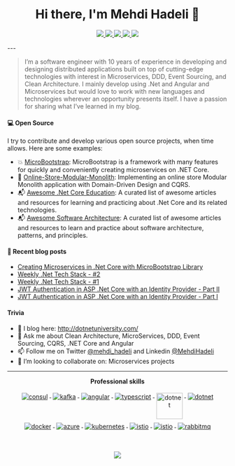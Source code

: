<h1 align="center">Hi there, I'm Mehdi Hadeli 👋</h1>

<p align="center"> 
 <a href="https://twitter.com/mehdi_hadeli" alt="mehdi hadeli's github stats">
   <img src="https://img.shields.io/badge/-@mehdi_hadeli-%231DA1F2?style=flat-square&logo=twitter&logoColor=ffffff" />
 </a>
 <a href="https://github.com/mehdihadeli" alt="mehdi hadeli's github stats">
   <img src="https://img.shields.io/badge/-@mehdihadeli-%23181717?style=flat-square&logo=github" />
 </a>
 <a href="https://www.linkedin.com/in/mehdihadeli" alt="mehdi hadeli's github stats">
   <img src="https://img.shields.io/badge/-mehdihadeli-blue?style=flat-square&logo=Linkedin&logoColor=white&link=https://www.linkedin.com/in/mehdihadeli" />
 </a>
 <a href="https://dotnetuniversity.com" alt="mehdi hadeli's blog">
   <img src="https://img.shields.io/badge/blog-dotnetuniversity.com-brightgreen?style=flat-square" />
 </a>
 <a>
   <img src="https://komarev.com/ghpvc/?username=mehdihadeli&color=ff69b4&style=flat-square" />
 </a>
</p>
---

> I’m a software engineer with 10 years of experience in developing and designing distributed applications built on top of cutting-edge technologies with interest in Microservices, DDD, Event Sourcing, and Clean Architecture. I mainly develop using .Net and Angular and Microservices but would love to work with new languages and technologies wherever an opportunity presents itself. I have a passion for sharing what I’ve learned in my blog.

#### 💻 Open Source

I try to contribute and develop various open source projects, when time allows. Here are some examples:

- 💥 [MicroBootstrap](https://github.com/mehdihadeli/MicroBootstrap): MicroBootstrap is a framework with many features for quickly and conveniently creating microservices on .NET Core.
- 🛒 [Online-Store-Modular-Monolith](https://github.com/mehdihadeli/Online-Store-Modular-Monolith): Implementing an online store Modular Monolith application with Domain-Driven Design and CQRS.
- 📬 [Awesome .Net Core Education](https://github.com/mehdihadeli/awesome-dotnet-core-education): A curated list of awesome articles and resources for learning and practicing about .Net Core and its related technologies.
- 📬 [Awesome Software Architecture](https://github.com/mehdihadeli/awesome-software-architecture): A curated list of awesome articles and resources to learn and practice about software architecture, patterns, and principles.

#### 📙 Recent blog posts
- [Creating Microservices in .Net Core with MicroBootstrap Library](https://dotnetuniversity.com/creating-microservices-in-net-core/)
- [Weekly .Net Tech Stack - #2](https://dotnetuniversity.com/weekly-dotnet-tech-stack-2/)
- [Weekly .Net Tech Stack - #1](https://dotnetuniversity.com/weekly-dotnet-tech-stack-1/)
- [JWT Authentication in ASP .Net Core with an Identity Provider - Part II](https://dotnetuniversity.com/jwt-authentication-in-net-core-part2/)
- [JWT Authentication in ASP .Net Core with an Identity Provider - Part I](https://dotnetuniversity.com/jwt-authentication-in-asp-net-core/)

#### Trivia
- 📝 I blog here: http://dotnetuniversity.com/
- 💬 Ask me about Clean Architecture, MicroServices, DDD, Event Sourcing, CQRS, .NET Core and Angular
- 📫 Follow me on Twitter [@mehdi_hadeli](https://twitter.com/mehdi_hadeli) and Linkedin [@MehdiHadeli](https://www.linkedin.com/in/mehdihadeli/)
- 👯 I’m looking to collaborate on: Microservices projects

---

<p align="center"> 
 <strong>
  Professional skills
  </strong>
</p>

<p align="center">
  <a href="">
    <img src="https://www.vectorlogo.zone/logos/consulio/consulio-ar21.svg" alt="consul" style="vertical-align:top; margin:4px;">
  </a>
  <a href="">
    <img src="https://www.vectorlogo.zone/logos/apache_kafka/apache_kafka-ar21.svg" alt="kafka" style="vertical-align:top; margin:4px;">
  </a>
  <a href="https://angular.io">
    <img src="https://www.vectorlogo.zone/logos/angular/angular-ar21.svg" alt="angular" style="vertical-align:top; margin:4px;">
  </a>
  <a href="">
    <img src="https://www.vectorlogo.zone/logos/typescriptlang/typescriptlang-ar21.svg" alt="typescript" style="vertical-align:top; margin:4px;">
  </a>
  <a href="https://dotnet.microsoft.com/">
    <img src="https://upload.wikimedia.org/wikipedia/commons/e/ee/.NET_Core_Logo.svg" height="60px" alt="dotnet" style="vertical-align:top; margin:4px;">
  </a>
  <a href="https://dotnet.microsoft.com/">
    <img src="https://www.vectorlogo.zone/logos/dotnet/dotnet-ar21.svg" alt="dotnet" style="vertical-align:top; margin:4px;">
  </a>
  <a href="https://hub.docker.com/">
    <img src="https://www.vectorlogo.zone/logos/docker/docker-ar21.svg" alt="docker" style="vertical-align:top; margin:4px">
  </a>
   <a href="https://azure.microsoft.com">
    <img src="https://www.vectorlogo.zone/logos/microsoft_azure/microsoft_azure-ar21.svg" alt="azure" style="vertical-align:top; margin:4px">
  </a>
  <a href="https://kubernetes.io">
    <img src="https://www.vectorlogo.zone/logos/kubernetes/kubernetes-ar21.svg" alt="kubernetes" style="vertical-align:top; margin:4px">
  </a>
  <a href="https://istio.io">
    <img src="https://www.vectorlogo.zone/logos/istioio/istioio-ar21.svg" alt="istio" style="vertical-align:top; margin:4px">
  </a>
  <a href="https://www.envoyproxy.io">
    <img src="https://www.vectorlogo.zone/logos/envoyproxyio/envoyproxyio-ar21.svg" alt="istio" style="vertical-align:top; margin:4px">
  </a>
   <a href="https://www.rabbitmq.com">
    <img src="https://www.vectorlogo.zone/logos/rabbitmq/rabbitmq-ar21.svg" alt="rabbitmq" style="vertical-align:top; margin:4px">
  </a>
</p>
<br/>

<p align="center">
  <a href="#" alt="mehdi hadeli's github stats"><img src="https://github-readme-stats.vercel.app/api?username=mehdihadeli" /></a>
</p>


